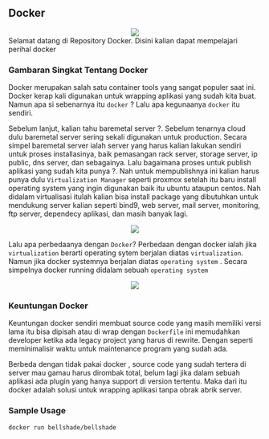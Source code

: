 ## Docker
<div align="center">
    <img src="https://tech.osteel.me/images/2020/03/04/docker-introduction-01.jpg">
</div>
Selamat datang di Repository Docker. Disini kalian dapat mempelajari perihal docker

### Gambaran Singkat Tentang Docker
Docker merupakan salah satu container tools yang sangat populer saat ini. Docker kerap kali digunakan untuk wrapping aplikasi yang sudah kita buat. Namun apa si sebenarnya itu `docker` ? Lalu apa kegunaanya `docker` itu sendiri.

Sebelum lanjut, kalian tahu baremetal server ?. Sebelum tenarnya cloud dulu baremetal server sering sekali digunakan untuk production. Secara simpel baremetal server ialah server yang harus kalian lakukan sendiri untuk proses installasinya, baik pemasangan rack server, storage server, ip public, dns server, dan sebagainya. Lalu bagaimana proses untuk publish aplikasi yang sudah kita punya ?. Nah untuk mempublishnya ini kalian harus punya dulu `Virtualization Manager` seperti proxmox setelah itu baru install operating system yang ingin digunakan baik itu ubuntu ataupun centos. Nah didalam virtualisasi itulah kalian bisa install package yang dibutuhkan untuk mendukung server kalian seperti bind9, web server, mail server, monitoring, ftp server, dependecy aplikasi, dan masih banyak lagi.

<div align="center">
    <img src="https://linkserve.global/website/wp-content/uploads/2020/10/what-is-server-virtualization.png">
</div>

Lalu apa perbedaanya dengan `Docker`? Perbedaan dengan docker ialah jika `virtualization` berarti operating sytem berjalan diatas `virtualization`. Namun jika docker systemnya berjalan diatas `operating system` . Secara simpelnya docker running didalam sebuah `operating system`
<div align="center">
    <img src="https://mjaglan.github.io/images/docker-virtualbox/docker-vs-vm.png">
</div>

### Keuntungan Docker
Keuntungan docker sendiri membuat source code yang masih memiliki versi lama itu bisa dipisah atau di wrap dengan `Dockerfile` ini memudahkan developer ketika ada legacy project yang harus di rewrite. Dengan seperti meminimalisir waktu untuk maintenance program yang sudah ada.

Berbeda dengan tidak pakai docker , source code yang sudah tertera di server mau gamau harus dirombak total, belum lagi jika dalam sebuah aplikasi ada plugin yang hanya support di version tertentu. Maka dari itu docker adalah solusi untuk wrapping aplikasi tanpa obrak abrik server.

### Sample Usage
```bash
docker run bellshade/bellshade
```